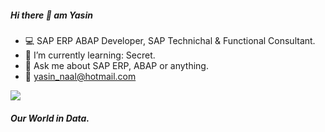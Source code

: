 ##### Hi there 👋 am Yasin

- :computer: SAP ERP ABAP Developer, SAP Technichal & Functional Consultant.
- :rocket: I’m currently learning: Secret.
- 💬 Ask me about SAP ERP, ABAP or anything.
- :email: yasin_naal@hotmail.com

<img src="https://github-readme-stats.vercel.app/api?username=yasinnaal&&show_icons=true&title_color=293E81&icon_color=504F50&text_color=504F50&bg_color=white">

##### Our World in Data.
